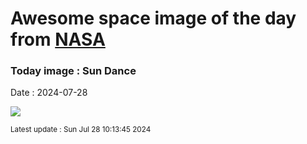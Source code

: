 
# Awesome space image of the day from [NASA](https://api.nasa.gov/)

### Today image : Sun Dance
Date : 2024-07-28

![](https://www.youtube.com/embed/hQFEHH5E69s?rel=0)

<small>Latest update : Sun Jul 28 10:13:45 2024</small>
        